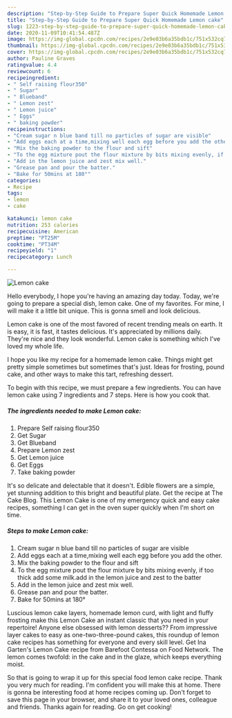 ```yaml
---
description: "Step-by-Step Guide to Prepare Super Quick Homemade Lemon cake"
title: "Step-by-Step Guide to Prepare Super Quick Homemade Lemon cake"
slug: 1223-step-by-step-guide-to-prepare-super-quick-homemade-lemon-cake
date: 2020-11-09T10:41:54.487Z
image: https://img-global.cpcdn.com/recipes/2e9e03b6a35bdb1c/751x532cq70/lemon-cake-recipe-main-photo.jpg
thumbnail: https://img-global.cpcdn.com/recipes/2e9e03b6a35bdb1c/751x532cq70/lemon-cake-recipe-main-photo.jpg
cover: https://img-global.cpcdn.com/recipes/2e9e03b6a35bdb1c/751x532cq70/lemon-cake-recipe-main-photo.jpg
author: Pauline Graves
ratingvalue: 4.4
reviewcount: 6
recipeingredient:
- " Self raising flour350"
- " Sugar"
- " Blueband"
- " Lemon zest"
- " Lemon juice"
- " Eggs"
- " baking powder"
recipeinstructions:
- "Cream sugar n blue band till no particles of sugar are visible"
- "Add eggs each at a time,mixing well each egg before you add the other."
- "Mix the baking powder to the flour and sift"
- "To the egg mixture pout the flour mixture by bits mixing evenly, if too thick add some milk.add in the lemon juice and zest to the batter"
- "Add in the lemon juice and zest mix well."
- "Grease pan and pour the batter."
- "Bake for 50mins at 180°"
categories:
- Recipe
tags:
- lemon
- cake

katakunci: lemon cake 
nutrition: 253 calories
recipecuisine: American
preptime: "PT25M"
cooktime: "PT34M"
recipeyield: "1"
recipecategory: Lunch

---
```



![Lemon cake](https://img-global.cpcdn.com/recipes/2e9e03b6a35bdb1c/751x532cq70/lemon-cake-recipe-main-photo.jpg)

Hello everybody, I hope you're having an amazing day today. Today, we're going to prepare a special dish, lemon cake. One of my favorites. For mine, I will make it a little bit unique. This is gonna smell and look delicious.

Lemon cake is one of the most favored of recent trending meals on earth. It is easy, it is fast, it tastes delicious. It's appreciated by millions daily. They're nice and they look wonderful. Lemon cake is something which I've loved my whole life.

I hope you like my recipe for a homemade lemon cake. Things might get pretty simple sometimes but sometimes that&#39;s just. Ideas for frosting, pound cake, and other ways to make this tart, refreshing dessert.


To begin with this recipe, we must prepare a few ingredients. You can have lemon cake using 7 ingredients and 7 steps. Here is how you cook that.

<!--inarticleads1-->

##### The ingredients needed to make Lemon cake:

1. Prepare  Self raising flour350
1. Get  Sugar
1. Get  Blueband
1. Prepare  Lemon zest
1. Get  Lemon juice
1. Get  Eggs
1. Take  baking powder


It&#39;s so delicate and delectable that it doesn&#39;t. Edible flowers are a simple, yet stunning addition to this bright and beautiful plate. Get the recipe at The Cake Blog. This Lemon Cake is one of my emergency quick and easy cake recipes, something I can get in the oven super quickly when I&#39;m short on time. 

<!--inarticleads2-->

##### Steps to make Lemon cake:

1. Cream sugar n blue band till no particles of sugar are visible
1. Add eggs each at a time,mixing well each egg before you add the other.
1. Mix the baking powder to the flour and sift
1. To the egg mixture pout the flour mixture by bits mixing evenly, if too thick add some milk.add in the lemon juice and zest to the batter
1. Add in the lemon juice and zest mix well.
1. Grease pan and pour the batter.
1. Bake for 50mins at 180°


Luscious lemon cake layers, homemade lemon curd, with light and fluffy frosting make this Lemon Cake an instant classic that you need in your repertoire! Anyone else obsessed with lemon desserts?? From impressive layer cakes to easy as one-two-three-pound cakes, this roundup of lemon cake recipes has something for everyone and every skill level. Get Ina Garten&#39;s Lemon Cake recipe from Barefoot Contessa on Food Network. The lemon comes twofold: in the cake and in the glaze, which keeps everything moist. 

So that is going to wrap it up for this special food lemon cake recipe. Thank you very much for reading. I'm confident you will make this at home. There is gonna be interesting food at home recipes coming up. Don't forget to save this page in your browser, and share it to your loved ones, colleague and friends. Thanks again for reading. Go on get cooking!
